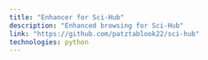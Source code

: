 ```yaml
---
title: "Enhancer for Sci-Hub"
description: "Enhanced browsing for Sci-Hub"
link: "https://github.com/patztablook22/sci-hub"
technologies: python
---
```

